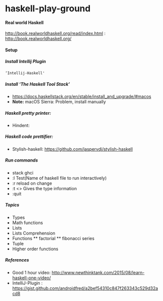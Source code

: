 # haskell-play-ground

#### Real world Haskell
http://book.realworldhaskell.org/read/index.html : http://book.realworldhaskell.org/

#### Setup
##### Install Intellij Plugin 
    ‘Intellij-Haskell'
##### Install ‘The Haskell Tool Stack’
* https://docs.haskellstack.org/en/stable/install_and_upgrade/#macos
* **Note:** macOS Sierra: Problem, install manually
 
##### Haskell pretty printer: 
* Hindent: 

##### Haskell code prettifier: 
* Stylish-haskell: https://github.com/jaspervdj/stylish-haskell

##### Run commands
* stack ghci
* :l Test(Name of haskell file to run interactively)
* :r reload on change
* :t <<function name>> Gives the type information
* :quit

##### Topics
* Types
* Math functions
* Lists
* Lists Comprehension
* Functions
    ** factorial
    ** fibonacci series
* Tuple    
* Higher order functions

##### References
* Good 1 hour video: http://www.newthinktank.com/2015/08/learn-haskell-one-video/
* IntelliJ-Plugin : https://gist.github.com/androidfred/a2bef54310c847f263343c529d32acd8